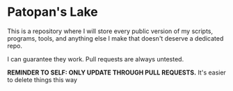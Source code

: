 # Patopan's Lake
This is a repository where I will store every public version of my scripts, programs, tools, and anything else I make that doesn't deserve a dedicated repo.

I can guarantee they work. Pull requests are always untested.

**REMINDER TO SELF: ONLY UPDATE THROUGH PULL REQUESTS.** It's easier to delete things this way
